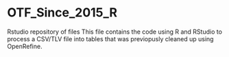 # OTF_Since_2015_R
Rstudio repository of files
This file contains the code using R and RStudio to process a CSV/TLV file into tables that was previopusly cleaned up using OpenRefine.
